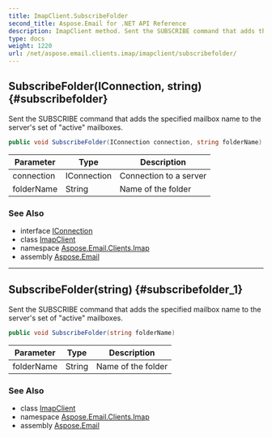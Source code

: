```yaml
---
title: ImapClient.SubscribeFolder
second_title: Aspose.Email for .NET API Reference
description: ImapClient method. Sent the SUBSCRIBE command that adds the specified mailbox name to the servers set of active mailboxes
type: docs
weight: 1220
url: /net/aspose.email.clients.imap/imapclient/subscribefolder/
---
```

## SubscribeFolder(IConnection, string) {#subscribefolder}

Sent the SUBSCRIBE command that adds the specified mailbox name to the server's set of "active" mailboxes.

```csharp
public void SubscribeFolder(IConnection connection, string folderName)
```

| Parameter | Type | Description |
| --- | --- | --- |
| connection | IConnection | Connection to a server |
| folderName | String | Name of the folder |

### See Also

* interface [IConnection](../../../aspose.email.clients/iconnection/)
* class [ImapClient](../)
* namespace [Aspose.Email.Clients.Imap](../../imapclient/)
* assembly [Aspose.Email](../../../)

---

## SubscribeFolder(string) {#subscribefolder_1}

Sent the SUBSCRIBE command that adds the specified mailbox name to the server's set of "active" mailboxes.

```csharp
public void SubscribeFolder(string folderName)
```

| Parameter | Type | Description |
| --- | --- | --- |
| folderName | String | Name of the folder |

### See Also

* class [ImapClient](../)
* namespace [Aspose.Email.Clients.Imap](../../imapclient/)
* assembly [Aspose.Email](../../../)


